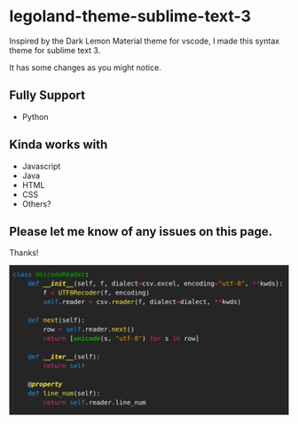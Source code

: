 # legoland-theme-sublime-text-3
Inspired by the Dark Lemon Material theme for vscode, I made this syntax theme for sublime text 3.

It has some changes as you might notice. 


## Fully Support
*  Python

## Kinda works with
*  Javascript
*  Java
*  HTML
*  CSS
*  Others?

## Please let me know of any issues on this page.

Thanks! 

![Preview1](./screenshot-python-26-04-2019.png)